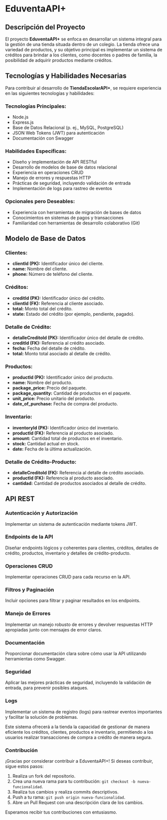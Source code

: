 # EduventaAPI+

## Descripción del Proyecto

El proyecto **EduventaAPI+** se enfoca en desarrollar un sistema integral para la gestión de una tienda situada dentro de un colegio. La tienda ofrece una variedad de productos, y su objetivo principal es implementar un sistema de créditos para brindar a los clientes, como docentes o padres de familia, la posibilidad de adquirir productos mediante créditos.

## Tecnologías y Habilidades Necesarias

Para contribuir al desarrollo de **TiendaEscolarAPI+**, se requiere experiencia en las siguientes tecnologías y habilidades:

### Tecnologías Principales:

- Node.js
- Express.js
- Base de Datos Relacional (p. ej., MySQL, PostgreSQL)
- JSON Web Tokens (JWT) para autenticación
- Documentación con Swagger

### Habilidades Específicas:

- Diseño y implementación de API RESTful
- Desarrollo de modelos de base de datos relacional
- Experiencia en operaciones CRUD
- Manejo de errores y respuestas HTTP
- Prácticas de seguridad, incluyendo validación de entrada
- Implementación de logs para rastreo de eventos

### Opcionales pero Deseables:

- Experiencia con herramientas de migración de bases de datos
- Conocimientos en sistemas de pagos y transacciones
- Familiaridad con herramientas de desarrollo colaborativo (Git)
  
## Modelo de Base de Datos

### Clientes:

- **clientId (PK):** Identificador único del cliente.
- **name:** Nombre del cliente.
- **phone:** Número de teléfono del cliente.

### Créditos:

- **creditId (PK):** Identificador único del crédito.
- **clientId (FK):** Referencia al cliente asociado.
- **total:** Monto total del crédito.
- **state:** Estado del crédito (por ejemplo, pendiente, pagado).

### Detalle de Crédito:

- **detalleCreditoId (PK):** Identificador único del detalle de crédito.
- **creditId (FK):** Referencia al crédito asociado.
- **fecha:** Fecha del detalle de crédito.
- **total:** Monto total asociado al detalle de crédito.

### Productos:

- **productId (PK):** Identificador único del producto.
- **name:** Nombre del producto.
- **package_price:** Precio del paquete.
- **package_quantity:** Cantidad de productos en el paquete.
- **unit_price:** Precio unitario del producto.
- **date_of_purchase:** Fecha de compra del producto.

### Inventario:

- **inventoryId (PK):** Identificador único del inventario.
- **productId (FK):** Referencia al producto asociado.
- **amount:** Cantidad total de productos en el inventario.
- **stock:** Cantidad actual en stock.
- **date:** Fecha de la última actualización.

### Detalle de Crédito-Producto:

- **detalleCreditoId (FK):** Referencia al detalle de crédito asociado.
- **productId (FK):** Referencia al producto asociado.
- **cantidad:** Cantidad de productos asociados al detalle de crédito.

## API REST

### Autenticación y Autorización

Implementar un sistema de autenticación mediante tokens JWT.

### Endpoints de la API

Diseñar endpoints lógicos y coherentes para clientes, créditos, detalles de crédito, productos, inventario y detalles de crédito-producto.

### Operaciones CRUD

Implementar operaciones CRUD para cada recurso en la API.

### Filtros y Paginación

Incluir opciones para filtrar y paginar resultados en los endpoints.

### Manejo de Errores

Implementar un manejo robusto de errores y devolver respuestas HTTP apropiadas junto con mensajes de error claros.

### Documentación

Proporcionar documentación clara sobre cómo usar la API utilizando herramientas como Swagger.

### Seguridad

Aplicar las mejores prácticas de seguridad, incluyendo la validación de entrada, para prevenir posibles ataques.

### Logs

Implementar un sistema de registro (logs) para rastrear eventos importantes y facilitar la solución de problemas.

Este sistema ofrecerá a la tienda la capacidad de gestionar de manera eficiente los créditos, clientes, productos e inventario, permitiendo a los usuarios realizar transacciones de compra a crédito de manera segura.

### Contribución

¡Gracias por considerar contribuir a EduventaAPI+! Si deseas contribuir, sigue estos pasos:

1. Realiza un fork del repositorio.
2. Crea una nueva rama para tu contribución: `git checkout -b nueva-funcionalidad`.
3. Realiza tus cambios y realiza commits descriptivos.
4. Push a tu rama: `git push origin nueva-funcionalidad`.
5. Abre un Pull Request con una descripción clara de los cambios.

Esperamos recibir tus contribuciones con entusiasmo.
